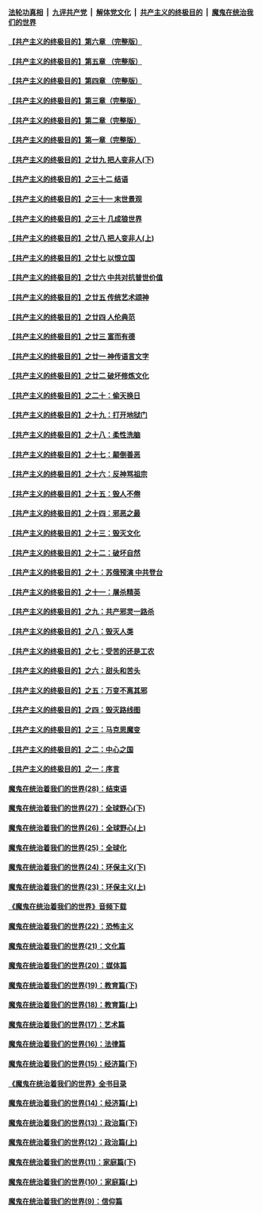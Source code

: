 ####  [法轮功真相](../../../../basic/blob/master/README.md?t=10010039) &nbsp;|&nbsp; [九评共产党](../../../../9ping.md/blob/master/README.md?t=10010039) &nbsp;|&nbsp; [解体党文化](../../../../jtdwh.md/blob/master/README.md?t=10010039)  &nbsp;|&nbsp; [共产主义的终极目的](../../../../gczydzjmd.md/blob/master/README.md?t=10010039) &nbsp;|&nbsp; [魔鬼在统治我们的世界](../../../../mgztzwmdsj.md/blob/master/README.md?t=10010039) 

#### [【共产主义的终极目的】第六章 （完整版）](../pages/nsc422/n11428913.md?t=10010039) 

#### [【共产主义的终极目的】第五章 （完整版）](../pages/nsc422/n11428912.md?t=10010039) 

#### [【共产主义的终极目的】第四章 （完整版）](../pages/nsc422/n11428907.md?t=10010039) 

#### [【共产主义的终极目的】第三章（完整版）](../pages/nsc422/n11428848.md?t=10010039) 

#### [【共产主义的终极目的】第二章（完整版）](../pages/nsc422/n11428831.md?t=10010039) 

#### [【共产主义的终极目的】第一章（完整版）](../pages/nsc422/n11417651.md?t=10010039) 

#### [【共产主义的终极目的】之廿九 把人变非人(下)](../pages/nsc422/n11344140.md?t=10010039) 

#### [【共产主义的终极目的】之三十二 结语](../pages/nsc422/n11360535.md?t=10010039) 

#### [【共产主义的终极目的】之三十一 末世景观](../pages/nsc422/n11351129.md?t=10010039) 

#### [【共产主义的终极目的】之三十 几成狼世界](../pages/nsc422/n11348280.md?t=10010039) 

#### [【共产主义的终极目的】之廿八 把人变非人(上)](../pages/nsc422/n11340492.md?t=10010039) 

#### [【共产主义的终极目的】之廿七 以恨立国](../pages/nsc422/n11336944.md?t=10010039) 

#### [【共产主义的终极目的】之廿六 中共对抗普世价值](../pages/nsc422/n11324785.md?t=10010039) 

#### [【共产主义的终极目的】之廿五 传统艺术颂神](../pages/nsc422/n11296396.md?t=10010039) 

#### [【共产主义的终极目的】之廿四 人伦典范](../pages/nsc422/n11296397.md?t=10010039) 

#### [【共产主义的终极目的】之廿三 富而有德](../pages/nsc422/n11283598.md?t=10010039) 

#### [【共产主义的终极目的】之廿一 神传语言文字](../pages/nsc422/n11263265.md?t=10010039) 

#### [【共产主义的终极目的】之廿二 破坏修炼文化](../pages/nsc422/n11245728.md?t=10010039) 

#### [【共产主义的终极目的】之二十：偷天换日](../pages/nsc422/n11238846.md?t=10010039) 

#### [【共产主义的终极目的】之十九：打开地狱门](../pages/nsc422/n11206376.md?t=10010039) 

#### [【共产主义的终极目的】之十八：柔性洗脑](../pages/nsc422/n11199994.md?t=10010039) 

#### [【共产主义的终极目的】之十七：颠倒善恶](../pages/nsc422/n11179782.md?t=10010039) 

#### [【共产主义的终极目的】之十六：反神骂祖宗](../pages/nsc422/n11166798.md?t=10010039) 

#### [【共产主义的终极目的】之十五：毁人不倦](../pages/nsc422/n11166792.md?t=10010039) 

#### [【共产主义的终极目的】之十四：邪恶之最](../pages/nsc422/n11150249.md?t=10010039) 

#### [【共产主义的终极目的】之十三：毁灭文化](../pages/nsc422/n11135227.md?t=10010039) 

#### [【共产主义的终极目的】之十二：破坏自然](../pages/nsc422/n11135214.md?t=10010039) 

#### [【共产主义的终极目的】之十：苏俄预演 中共登台](../pages/nsc422/n11118424.md?t=10010039) 

#### [【共产主义的终极目的】之十一：屠杀精英](../pages/nsc422/n11118442.md?t=10010039) 

#### [【共产主义的终极目的】之九：共产邪灵一路杀](../pages/nsc422/n11114139.md?t=10010039) 

#### [【共产主义的终极目的】之八：毁灭人类](../pages/nsc422/n11108503.md?t=10010039) 

#### [【共产主义的终极目的】之七：受苦的还是工农](../pages/nsc422/n11101809.md?t=10010039) 

#### [【共产主义的终极目的】之六：甜头和苦头](../pages/nsc422/n11096971.md?t=10010039) 

#### [【共产主义的终极目的】之五：万变不离其邪](../pages/nsc422/n11091285.md?t=10010039) 

#### [【共产主义的终极目的】之四：毁灭路线图](../pages/nsc422/n11086284.md?t=10010039) 

#### [【共产主义的终极目的】之三：马克思魔变](../pages/nsc422/n11061941.md?t=10010039) 

#### [【共产主义的终极目的】之二：中心之国](../pages/nsc422/n11047728.md?t=10010039) 

#### [【共产主义的终极目的】之一：序言](../pages/nsc422/n11086077.md?t=10010039) 

#### [魔鬼在统治着我们的世界(28)：结束语](../pages/nsc422/n10936246.md?t=10010039) 

#### [魔鬼在统治着我们的世界(27)：全球野心(下)](../pages/nsc422/n10928319.md?t=10010039) 

#### [魔鬼在统治着我们的世界(26)：全球野心(上)](../pages/nsc422/n10900318.md?t=10010039) 

#### [魔鬼在统治着我们的世界(25)：全球化](../pages/nsc422/n10788205.md?t=10010039) 

#### [魔鬼在统治着我们的世界(24)：环保主义(下)](../pages/nsc422/n10695307.md?t=10010039) 

#### [魔鬼在统治着我们的世界(23)：环保主义(上)](../pages/nsc422/n10688613.md?t=10010039) 

#### [《魔鬼在统治着我们的世界》音频下载](../pages/nsc422/n10635553.md?t=10010039) 

#### [魔鬼在统治着我们的世界(22)：恐怖主义](../pages/nsc422/n10614727.md?t=10010039) 

#### [魔鬼在统治着我们的世界(21)：文化篇](../pages/nsc422/n10597706.md?t=10010039) 

#### [魔鬼在统治着我们的世界(20)：媒体篇](../pages/nsc422/n10586579.md?t=10010039) 

#### [魔鬼在统治着我们的世界(19)：教育篇(下)](../pages/nsc422/n10564808.md?t=10010039) 

#### [魔鬼在统治着我们的世界(18)：教育篇(上)](../pages/nsc422/n10526970.md?t=10010039) 

#### [魔鬼在统治着我们的世界(17)：艺术篇](../pages/nsc422/n10499093.md?t=10010039) 

#### [魔鬼在统治着我们的世界(16)：法律篇](../pages/nsc422/n10485969.md?t=10010039) 

#### [魔鬼在统治着我们的世界(15)：经济篇(下)](../pages/nsc422/n10469975.md?t=10010039) 

#### [《魔鬼在统治着我们的世界》全书目录](../pages/nsc422/n10464261.md?t=10010039) 

#### [魔鬼在统治着我们的世界(14)：经济篇(上)](../pages/nsc422/n10457370.md?t=10010039) 

#### [魔鬼在统治着我们的世界(13)：政治篇(下)](../pages/nsc422/n10448270.md?t=10010039) 

#### [魔鬼在统治着我们的世界(12)：政治篇(上)](../pages/nsc422/n10444576.md?t=10010039) 

#### [魔鬼在统治着我们的世界(11)：家庭篇(下)](../pages/nsc422/n10440961.md?t=10010039) 

#### [魔鬼在统治着我们的世界(10)：家庭篇(上)](../pages/nsc422/n10435448.md?t=10010039) 

#### [魔鬼在统治着我们的世界(9)：信仰篇](../pages/nsc422/n10432159.md?t=10010039) 

